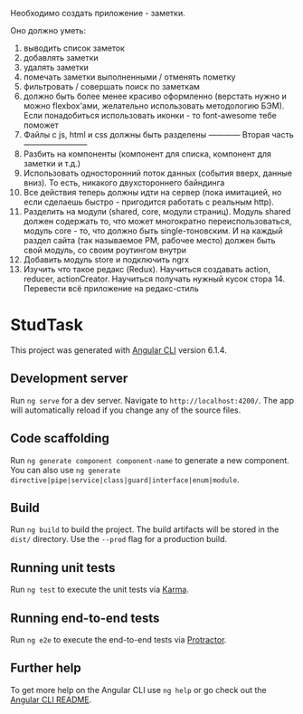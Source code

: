 Необходимо создать приложение - заметки.

Оно должно уметь: 
1. выводить список заметок 
2. добавлять заметки 
3. удалять заметки 
4. помечать заметки выполненными / отменять пометку 
5. фильтровать / совершать поиск по заметкам 
6. должно быть более менее красиво оформленно (верстать нужно и можно flexbox'ами, желательно использовать методологию БЭМ). Если понадобиться использовать иконки - то font-awesome тебе поможет 
7. Файлы с js, html и css должны быть разделены
 ———— Вторая часть ———————— 
8. Разбить на компоненты (компонент для списка, компонент для заметки и т.д.) 
9. Использовать односторонний поток данных (события вверх, данные вниз). То есть, никакого двухстороннего байндинга 
10. Все действия теперь должны идти на сервер (пока имитацией, но если сделаешь быстро - пригодится работать с реальным http). 
11. Разделить на модули (shared, core, модули страниц). Модуль shared должен содержать то, что может многократно переиспользоваться, модуль core - то, что должно быть single-тоновским. И на каждый раздел сайта (так называемое РМ, рабочее место) должен быть свой модуль, со своим роутингом внутри 
12. Добавить модуль store и подключить ngrx 
13. Изучить что такое редакс (Redux). Научиться создавать action, reducer, actionCreator. Научиться получать нужный кусок стора 14. Перевести всё приложение на редакс-стиль

# StudTask

This project was generated with [Angular CLI](https://github.com/angular/angular-cli) version 6.1.4.

## Development server

Run `ng serve` for a dev server. Navigate to `http://localhost:4200/`. The app will automatically reload if you change any of the source files.

## Code scaffolding

Run `ng generate component component-name` to generate a new component. You can also use `ng generate directive|pipe|service|class|guard|interface|enum|module`.

## Build

Run `ng build` to build the project. The build artifacts will be stored in the `dist/` directory. Use the `--prod` flag for a production build.

## Running unit tests

Run `ng test` to execute the unit tests via [Karma](https://karma-runner.github.io).

## Running end-to-end tests

Run `ng e2e` to execute the end-to-end tests via [Protractor](http://www.protractortest.org/).

## Further help

To get more help on the Angular CLI use `ng help` or go check out the [Angular CLI README](https://github.com/angular/angular-cli/blob/master/README.md).
